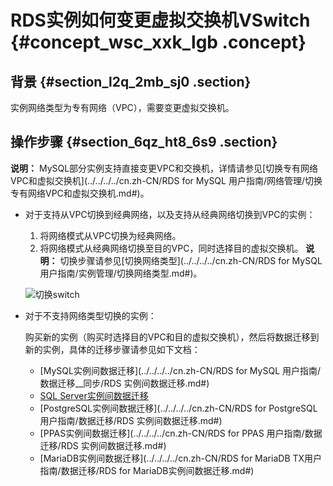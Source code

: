 # RDS实例如何变更虚拟交换机VSwitch {#concept_wsc_xxk_lgb .concept}

## 背景 {#section_l2q_2mb_sj0 .section}

实例网络类型为专有网络（VPC），需要变更虚拟交换机。

## 操作步骤 {#section_6qz_ht8_6s9 .section}

**说明：** MySQL部分实例支持直接变更VPC和交换机，详情请参见[切换专有网络VPC和虚拟交换机](../../../../cn.zh-CN/RDS for MySQL 用户指南/网络管理/切换专有网络VPC和虚拟交换机.md#)。

-   对于支持从VPC切换到经典网络，以及支持从经典网络切换到VPC的实例：

    1.  将网络模式从VPC切换为经典网络。
    2.  将网络模式从经典网络切换至目的VPC，同时选择目的虚拟交换机。
    **说明：** 切换步骤请参见[切换网络类型](../../../../cn.zh-CN/RDS for MySQL 用户指南/实例管理/切换网络类型.md#)。

    ![切换switch](http://static-aliyun-doc.oss-cn-hangzhou.aliyuncs.com/assets/img/8398/156860409447821_zh-CN.png)

-   对于不支持网络类型切换的实例：

    购买新的实例（购买时选择目的VPC和目的虚拟交换机），然后将数据迁移到新的实例，具体的迁移步骤请参见如下文档：

    -   [MySQL实例间数据迁移](../../../../cn.zh-CN/RDS for MySQL 用户指南/数据迁移__同步/RDS 实例间数据迁移.md#)
    -   [SQL Server实例间数据迁移](https://help.aliyun.com/document_detail/26626.html)
    -   [PostgreSQL实例间数据迁移](../../../../cn.zh-CN/RDS for PostgreSQL 用户指南/数据迁移/RDS 实例间数据迁移.md#)
    -   [PPAS实例间数据迁移](../../../../cn.zh-CN/RDS for PPAS 用户指南/数据迁移/RDS 实例间数据迁移.md#)
    -   [MariaDB实例间数据迁移](../../../../cn.zh-CN/RDS for MariaDB TX用户指南/数据迁移/RDS for MariaDB实例间数据迁移.md#)

